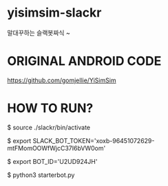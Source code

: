 # yisimsim-slackr
말대꾸하는 슬랙봇짜식 ~

# ORIGINAL ANDROID CODE
https://github.com/gomjellie/YiSimSim

# HOW TO RUN?

$ source ./slackr/bin/activate

$ export SLACK_BOT_TOKEN='xoxb-96451072629-mtFMomOOWfWjcC37I6bVW0om'

$ export BOT_ID='U2UD924JH'

$ python3 starterbot.py

